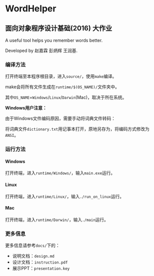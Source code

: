 # WordHelper
## 面向对象程序设计基础(2016) 大作业

A useful tool helps you remember words better.

Developed by 赵嘉霖 彭炳辉 王润基.

### 编译方法

打开终端至本程序根目录，进入`source/`，使用`make`编译。

make会将所有文件生成在`runtime/$(OS_NAME)/`文件夹中。

其中`OS_NAME`=`Windows`/`Linux`/`Darwin`(Mac)，取决于所在系统。

**Windows用户注意：**

由于Windows文件编码原因，需要手动将词典文件转码：

将词典文件`dictionary.txt`用记事本打开，原地另存为，将编码方式修改为`ANSI`。

### 运行方法

#### Windows

打开终端，进入`runtime/Windows/`，输入`main.exe`运行。

#### Linux

打开终端，进入`runtime/Linux/`，输入`./run_on_linux`运行。

#### Mac

打开终端，进入`runtime/Darwin/`，输入`./main`运行。

### 更多信息

更多信息请参考`docs/`下的：

* 说明文档：`design.md`
* 设计文档：`instruction.pdf`
* 展示PPT：`presentation.key`
